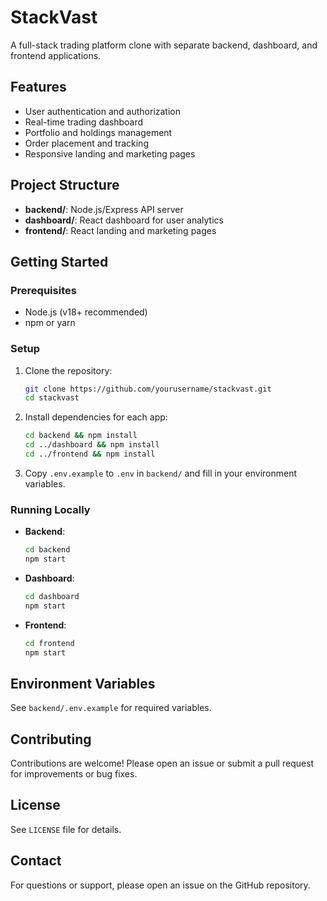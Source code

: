 # StackVast

A full-stack trading platform clone with separate backend, dashboard, and frontend applications.

## Features
- User authentication and authorization
- Real-time trading dashboard
- Portfolio and holdings management
- Order placement and tracking
- Responsive landing and marketing pages

## Project Structure
- **backend/**: Node.js/Express API server
- **dashboard/**: React dashboard for user analytics
- **frontend/**: React landing and marketing pages

## Getting Started

### Prerequisites
- Node.js (v18+ recommended)
- npm or yarn

### Setup
1. Clone the repository:
   ```sh
   git clone https://github.com/yourusername/stackvast.git
   cd stackvast
   ```
2. Install dependencies for each app:
   ```sh
   cd backend && npm install
   cd ../dashboard && npm install
   cd ../frontend && npm install
   ```
3. Copy `.env.example` to `.env` in `backend/` and fill in your environment variables.

### Running Locally
- **Backend**:
  ```sh
  cd backend
  npm start
  ```
- **Dashboard**:
  ```sh
  cd dashboard
  npm start
  ```
- **Frontend**:
  ```sh
  cd frontend
  npm start
  ```

## Environment Variables
See `backend/.env.example` for required variables.

## Contributing
Contributions are welcome! Please open an issue or submit a pull request for improvements or bug fixes.

## License
See `LICENSE` file for details.

## Contact
For questions or support, please open an issue on the GitHub repository.
